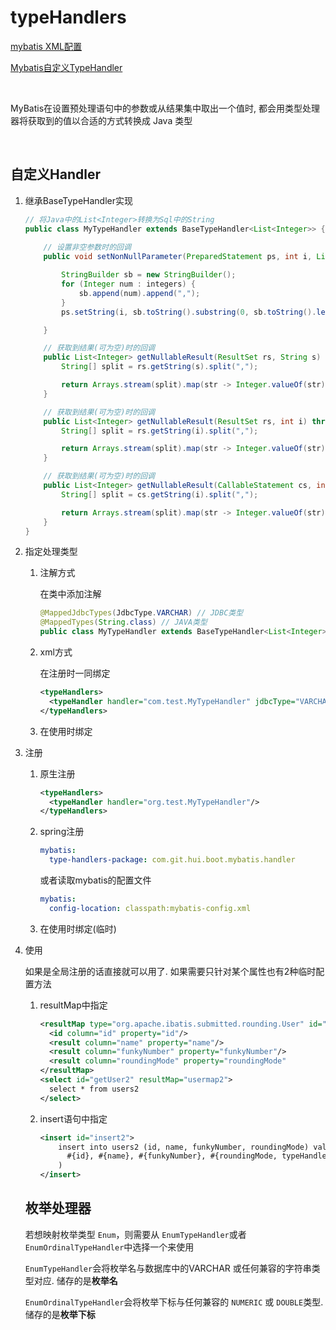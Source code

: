# typeHandlers

[mybatis XML配置](https://mybatis.org/mybatis-3/zh/configuration.html#typeHandlers)

[Mybatis自定义TypeHandler](https://mybatis.org/mybatis-3/zh/configuration.html#typeHandlers)

​		

MyBatis在设置预处理语句中的参数或从结果集中取出一个值时, 都会用类型处理器将获取到的值以合适的方式转换成 Java 类型

​		

## 自定义Handler

1. 继承BaseTypeHandler实现

   ```java
   // 将Java中的List<Integer>转换为Sql中的String
   public class MyTypeHandler extends BaseTypeHandler<List<Integer>> {
       
       // 设置非空参数时的回调
       public void setNonNullParameter(PreparedStatement ps, int i, List<Integer> integers, JdbcType jdbcType) throws SQLException {
   
           StringBuilder sb = new StringBuilder();
           for (Integer num : integers) {
               sb.append(num).append(",");
           }
           ps.setString(i, sb.toString().substring(0, sb.toString().length() - 1));
   
       }
   
       // 获取到结果(可为空)时的回调
       public List<Integer> getNullableResult(ResultSet rs, String s) throws SQLException {
           String[] split = rs.getString(s).split(",");
   
           return Arrays.stream(split).map(str -> Integer.valueOf(str)).collect(Collectors.toList());
       }
   
       // 获取到结果(可为空)时的回调
       public List<Integer> getNullableResult(ResultSet rs, int i) throws SQLException {
           String[] split = rs.getString(i).split(",");
   
           return Arrays.stream(split).map(str -> Integer.valueOf(str)).collect(Collectors.toList());
       }
   
       // 获取到结果(可为空)时的回调
       public List<Integer> getNullableResult(CallableStatement cs, int i) throws SQLException {
           String[] split = cs.getString(i).split(",");
   
           return Arrays.stream(split).map(str -> Integer.valueOf(str)).collect(Collectors.toList());
       }
   }
   ```

2. 指定处理类型

   1. 注解方式

      在类中添加注解

      ```java
      @MappedJdbcTypes(JdbcType.VARCHAR) // JDBC类型
      @MappedTypes(String.class) // JAVA类型
      public class MyTypeHandler extends BaseTypeHandler<List<Integer>> {}
      ```

   2. xml方式

      在注册时一同绑定

      ```xml
      <typeHandlers>
        <typeHandler handler="com.test.MyTypeHandler" jdbcType="VARCHAR" javaType="String"/>
      </typeHandlers>
      ```

   3. 在使用时绑定

3. 注册

   1. 原生注册

      ```xml
      <typeHandlers>
        <typeHandler handler="org.test.MyTypeHandler"/>
      </typeHandlers>
      ```

   2. spring注册

      ```yml
      mybatis:
        type-handlers-package: com.git.hui.boot.mybatis.handler
      ```

      或者读取mybatis的配置文件

      ```yml
      mybatis:
        config-location: classpath:mybatis-config.xml
      ```

   3. 在使用时绑定(临时)

4. 使用

   如果是全局注册的话直接就可以用了. 如果需要只针对某个属性也有2种临时配置方法

   1. resultMap中指定

      ```xml
      <resultMap type="org.apache.ibatis.submitted.rounding.User" id="usermap2">
      	<id column="id" property="id"/>
      	<result column="name" property="name"/>
      	<result column="funkyNumber" property="funkyNumber"/>
      	<result column="roundingMode" property="roundingMode" 		           typeHandler="org.apache.ibatis.type.EnumTypeHandler"/>
      </resultMap>
      <select id="getUser2" resultMap="usermap2">
      	select * from users2
      </select>
      ```

   2. insert语句中指定

      ```xml
      <insert id="insert2">
          insert into users2 (id, name, funkyNumber, roundingMode) values (
          	#{id}, #{name}, #{funkyNumber}, #{roundingMode, typeHandler=org.apache.ibatis.type.EnumTypeHandler}
          )
      </insert>
      ```

   

   ## 枚举处理器

   若想映射枚举类型 `Enum`，则需要从 `EnumTypeHandler`或者 `EnumOrdinalTypeHandler`中选择一个来使用

   `EnumTypeHandler`会将枚举名与数据库中的VARCHAR 或任何兼容的字符串类型对应. 储存的是**枚举名**

   `EnumOrdinalTypeHandler`会将枚举下标与任何兼容的 `NUMERIC` 或 `DOUBLE`类型. 储存的是**枚举下标**

   
